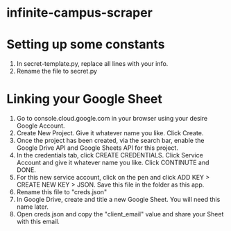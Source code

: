 # infinite-campus-scraper

# Setting up some constants
1. In secret-template.py, replace all lines with your info.
2. Rename the file to secret.py

# Linking your Google Sheet
1. Go to console.cloud.google.com in your browser using your desire Google Account.
2. Create New Project. Give it whatever name you like. Click Create.
3. Once the project has been created, via the search bar, enable the Google Drive API and Google Sheets API for this project.
4. In the credentials tab, click CREATE CREDENTIALS. Click Service Account and give it whatever name you like. Click CONTINUTE and DONE.
5. For this new service account, click on the pen and click ADD KEY > CREATE NEW KEY > JSON. Save this file in the folder as this app.
6. Rename this file to "creds.json"
7. In Google Drive, create and title a new Google Sheet. You will need this name later.
8. Open creds.json and copy the "client_email" value and share your Sheet with this email.
